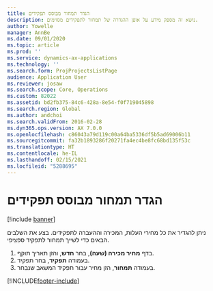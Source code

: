 ```yaml
---
title: הגדר תמחור מבוסס תפקידים
description: נושא זה מספק מידע על אופן ההגדרה של תמחור לתפקידים מסוימים.
author: Yowelle
manager: AnnBe
ms.date: 09/01/2020
ms.topic: article
ms.prod: ''
ms.service: dynamics-ax-applications
ms.technology: ''
ms.search.form: ProjProjectsListPage
audience: Application User
ms.reviewer: josaw
ms.search.scope: Core, Operations
ms.custom: 82022
ms.assetid: bd2fb375-84c6-428a-8e54-f0f719045898
ms.search.region: Global
ms.author: andchoi
ms.search.validFrom: 2016-02-28
ms.dyn365.ops.version: AX 7.0.0
ms.openlocfilehash: c86043a79d119c00a64ba5336df5b5ad69006b11
ms.sourcegitcommit: fa32b1893286f20271fa4ec4be8fc68bd135f53c
ms.translationtype: HT
ms.contentlocale: he-IL
ms.lasthandoff: 02/15/2021
ms.locfileid: "5288695"
---
```

# <a name="set-up-role-based-pricing"></a>הגדר תמחור מבוסס תפקידים

[!include [banner](../includes/banner.md)]

ניתן להגדיר את כל מחירי העלות, המכירה וההעברה לתפקידים. בצע את השלבים הבאים כדי לשייך תמחור לתפקיד ספציפי.

1. בדף **מחיר מכירה (שעה)**, בחר **חדש**, והזן תאריך תוקף.
2. בעמודה **תפקיד**, בחר תפקיד.
3. בעמודה **תמחור**, הזן מחיר עבור תפקיד המשאב שנבחר.


[!INCLUDE[footer-include](../includes/footer-banner.md)]